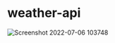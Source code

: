 # weather-api

![Screenshot 2022-07-06 103748](https://user-images.githubusercontent.com/79162510/177473281-6addc224-832e-433e-a40b-05ed847735cc.png)
